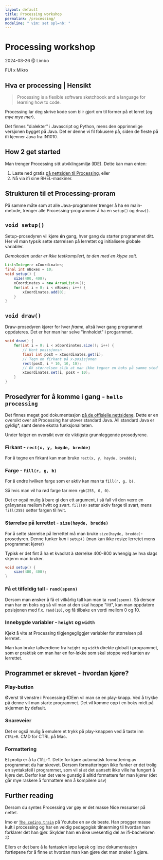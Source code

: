 ```yaml
---
layout: default
title: Processing workshop
permalink: /processing/
modeline: " vim: set spl=nb: "
---
```


# Processing workshop

2024-03-26 @ Limbo

FUI x Mikro

## Hva er processing | Hensikt

> Processing is a flexible software sketchbook and a language for learning how to code.

Processing lar deg skrive kode som blir gjort om til former på et lerret (_og mye mye mer_).

Det finnes "dialekter" i Javascript og Python, mens den opprinnelige versjonen bygget på Java. Det er denne vi fil fokusere på, siden de fleste på ifi kjenner Java fra IN1010.

## How 2 get started

Man trenger Processing sitt utviklingsmiljø (IDE). Dette kan man enten:

1. Laste ned gratis [på nettsiden til Processing](https://processing.org/download), eller
1. Nå via ifi sine RHEL-maskiner.

## Strukturen til et Processing-proram

På samme måte som at alle Java-programmer trenger å ha en main-metode, trenger alle Processing-programmer å ha en `setup()` og `draw()`.

## `void setup()`

Setup-prosedyren vil kjøre **én** gang, hver gang du starter programmet ditt.
Her vil man typsik sette størrelsen på lerrettet og initialisere globale variabler.

_Demokoden under er ikke testkompilert, ta den med en klype salt._

```java
List<Integer> xCoordinates;
final int nBoxes = 10;
void setup() {
    size(400, 400);
    xCoordinates = new ArrayList<>();
    for(int i = 0; i < nBoxes; i++) {
        xCoordinates.add(0);
    }
}
```

## `void draw()`

Draw-prosedyren kjører for hver _frame_, altså hver gang programmet oppdateres. Det er her man har selve "innholdet" i progarmmet.

```java
void draw() {
    for(int i = 0; i < xCoordinates.size(); i++) {
        // Hent posisjonsn
        final int posX = xCoordinates.get(i);
        // Tegn en firkant på x-posisjonen
        rect(posX, i * 10, 10, 10);
        // Øk størrelsen slik at man ikke tegner en boks på samme sted i hver frame
        xCoordinates.set(i, posX + 10);
    }
}
```

## Prosedyrer for å komme i gang - `hello processing`

Det finnes meget god dokumentasjon [på de offisielle nettsidene](https://processing.org/reference). Dette er en oversikt over alt Processing har utover standard Java. All standard Java er gyldig\*, samt denne ekstra funksjonaliteten.

Under følger en oversikt over de viktigste grunnleggende prosedyrene.

### Firkant - `rect(x, y, høyde, bredde)`

For å tegne en firkant kan man bruke `rect(x, y, høyde, bredde);`

### Farge - `fill(r, g, b)`

For å endre hvilken farge som er aktiv kan man ta `fill(r, g, b)`.

Så hvis man vil ha rød farge tar men `rgb(255, 0, 0)`.

Det er også mulig å bare gi den ett argument, i så fall vil den være en grånyanse mellom hvitt og svart. `fill(0)` setter aktiv farge til svart, mens `fill(255)` setter fargen til hvit.

### Størrelse på lerrettet - `size(høyde, bredde)`

For å sette størrelse på lerrettet må man bruke `size(høyde, bredde)`-prosedyren. Denne funker _kun_ i `setup()` (man kan ikke resize lerretet mens programmet kjører)

Typisk er det fint å ha et kvadrat à størrelse 400-800 avhengig av hva slags skjerm man bruker.

```java
void setup() {
    size(400, 400);
}
```

### Få et tilfeldig tall - `rand(spenn)`

Dersom man ønsker å få et vilkårlig tall kan man ta `rand(spenn)`.
Så dersom man har en boks og så vil man at den skal hoppe "litt", kan man oppdatere posisjonen med f.x. `rand(10)`, og få tilbake en verdi mellom 0 og 10.

### Innebygde variabler - `height` og `width`

Kjekt å vite at Processing tilgjengegliggjør variabler for størrelsen på lerretet.

Man kan bruke tallverdiene fra `height` og `width` direkte globalt i programmet, som er praktisk om man har en for-løkke som skal stoppe ved kanten av lerrettet.

## Programmet er skrevet - hvordan kjøre?

### Play-button

Øverst til venstre i Processing-IDEen vil man se en play-knapp. Ved å trykke på denne vil man starte programmet. Det vil komme opp i en boks midt på skjermen by default.

### Snareveier

Det er også mulig å emulere et trykk på play-knappen ved å taste inn `CTRL+R`. CMD for CTRL på Mac.

### Formattering

Et protip er å ta `CTRL+T`. Dette for kjøre automatisk formattering av programmet du har skrevet.
Dersom formatteringen ikke funker er det trolig en syntaksfeil i programmet, som vil si at det uansett ikke ville ha fungert å kjøre det. Derfor kan det være gunstig å alltid formattere før man kjører (det går mye raskere å formattere enn å kompilere osv)

## Further reading

Dersom du syntes Processing var gøy er det masse Nice ressurser på nettet.

Imo er [`The coding train`](https://www.youtube.com/channel/UCvjgXvBlbQiydffZU7m1_aw) på Youtube en av de beste. Han progger masse kult i processing og har en veldig pedagogisk tilnærming til hvordan han forklarer det han gjør. Skylder ham en ikke uvesentlig del av ifi-bacheloren :D

Ellers er det bare å la fantasien løpe løpsk og lese dokumentasjon fortløpene for å finne ut hvordan man kan gjøre det man ønsker å gjøre.
